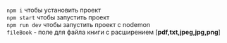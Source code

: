 ```npm i``` чтобы установить проект <br/>
```npm start``` чтобы запустить проект <br/>
```npm run dev``` чтобы запустить проект с nodemon <br/>
```fileBook``` - поле для файла книги с расширением [**pdf,txt,jpeg,jpg,png**]